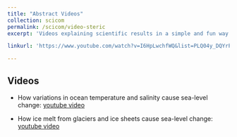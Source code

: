 ```yaml
---
title: "Abstract Videos"
collection: scicom
permalink: /scicom/video-steric
excerpt: 'Videos explaining scientific results in a simple and fun way.'

linkurl: 'https://www.youtube.com/watch?v=I6HpLwchfWQ&list=PLQ04y_DQYrP8gMjPNN-9CsubYDbSGqfCN&ab_channel=carolinamachadolimadecamargo'

---
```


## Videos

* How variations in ocean temperature and salinity cause sea-level change: [youtube video](https://www.youtube.com/watch?v=Uh-GN9QznFI&t=1s&ab_channel=carolinamachadolimadecamargo)

* How ice melt from glaciers and ice sheets cause sea-level change: [youtube video](https://www.youtube.com/watch?v=I6HpLwchfWQ&ab_channel=carolinamachadolimadecamargo)


